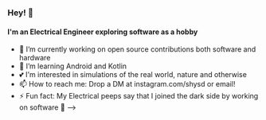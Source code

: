 ### Hey! 👋
#### I'm an Electrical Engineer exploring software as a hobby

- 🔭 I’m currently working on open source contributions both software and hardware
- 🌱 I’m learning Android and Kotlin
- 💕 I'm interested in simulations of the real world, nature and otherwise
- 📫 How to reach me: Drop a DM at instagram.com/shysd or email!
- ⚡ Fun fact: My Electrical peeps say that I joined the dark side by working on software 👀
-->
